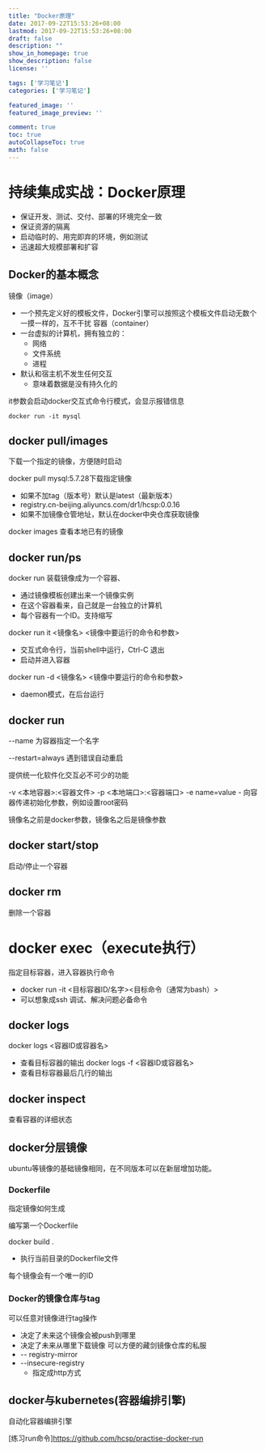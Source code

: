 ```yaml
---
title: "Docker原理"
date: 2017-09-22T15:53:26+08:00
lastmod: 2017-09-22T15:53:26+08:00
draft: false
description: ""
show_in_homepage: true
show_description: false
license: ''

tags: ['学习笔记']
categories: ['学习笔记']

featured_image: ''
featured_image_preview: ''

comment: true
toc: true
autoCollapseToc: true
math: false
---
```


<!--more-->

# 持续集成实战：Docker原理

- 保证开发、测试、交付、部署的环境完全一致
- 保证资源的隔离
- 启动临时的、用完即弃的环境，例如测试
- 迅速超大规模部署和扩容

## Docker的基本概念
镜像（image）
- 一个预先定义好的模板文件，Docker引擎可以按照这个模板文件启动无数个一摸一样的，互不干扰
容器（container）
- 一台虚拟的计算机，拥有独立的：
    - 网络
    - 文件系统
    - 进程
- 默认和宿主机不发生任何交互
    - 意味着数据是没有持久化的

it参数会启动docker交互式命令行模式，会显示报错信息
```
docker run -it mysql
```
## docker pull/images

下载一个指定的镜像，方便随时启动

docker pull mysql:5.7.28下载指定镜像
- 如果不加tag（版本号）默认是latest（最新版本）
- registry.cn-beijing.aliyuncs.com/dr1/hcsp:0.0.16
- 如果不加镜像仓管地址，默认在docker中央仓库获取镜像

docker images 查看本地已有的镜像

## docker run/ps

docker run 装载镜像成为一个容器、

- 通过镜像模板创建出来一个镜像实例
- 在这个容器看来，自己就是一台独立的计算机
- 每个容器有一个ID。支持缩写

docker run it <镜像名> <镜像中要运行的命令和参数>
- 交互式命令行，当前shell中运行，Ctrl-C 退出
- 启动并进入容器

docker run -d <镜像名> <镜像中要运行的命令和参数>
- daemon模式，在后台运行

## docker run

--name 为容器指定一个名字

--restart=always 遇到错误自动重启

提供统一化软件化交互必不可少的功能

-v <本地容器>:<容器文件>
-p <本地端口>:<容器端口>
-e name=value
    - 向容器传递初始化参数，例如设置root密码

镜像名之前是docker参数，镜像名之后是镜像参数 

## docker start/stop

启动/停止一个容器

## docker rm

删除一个容器

# docker exec（execute执行）

指定目标容器，进入容器执行命令
- docker run -it <目标容器ID/名字><目标命令（通常为bash）>
- 可以想象成ssh
调试、解决问题必备命令

## docker logs
docker logs <容器ID或容器名>
- 查看目标容器的输出
docker logs -f <容器ID或容器名>
- 查看目标容器最后几行的输出

## docker inspect

查看容器的详细状态

## docker分层镜像
ubuntu等镜像的基础镜像相同，在不同版本可以在新层增加功能。
### Dockerfile

指定镜像如何生成

编写第一个Dockerfile

docker build .
- 执行当前目录的Dockerfile文件

每个镜像会有一个唯一的ID

### Docker的镜像仓库与tag
可以任意对镜像进行tag操作
- 决定了未来这个镜像会被push到哪里
- 决定了未来从哪里下载镜像
可以方便的藏剑镜像仓库的私服
- -- registry-mirror
- --insecure-registry
    - 指定成http方式
## docker与kubernetes(容器编排引擎)
自动化容器编排引擎

[练习run命令]https://github.com/hcsp/practise-docker-run